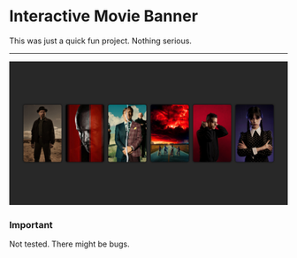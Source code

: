 # Interactive Movie Banner
This was just a quick fun project. Nothing serious.

----

![Showcase](https://raw.githubusercontent.com/GamerFandor/InteractiveMovieBanner/Release/Resources/Showcase.png)
### Important
Not tested. There might be bugs.
